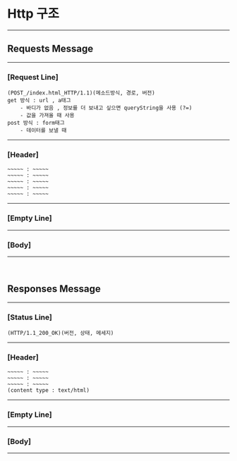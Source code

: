 # Http 구조

<hr>

## Requests Message

<hr>

### [Request Line] <br>

```
(POST_/index.html_HTTP/1.1)(메소드방식, 경로, 버전)
get 방식 : url , a태그
	- 바디가 없음 , 정보를 더 보내고 싶으면 queryString을 사용 (?=)
	- 값을 가져올 때 사용
post 방식 : form태그
	- 데이터를 보낼 때
```

<hr>

### [Header]<br>

```
~~~~~ : ~~~~~
~~~~~ : ~~~~~
~~~~~ : ~~~~~
~~~~~ : ~~~~~
~~~~~ : ~~~~~
```

<hr>

### [Empty Line]

<hr>

### [Body]

<hr>
<br>

## Responses Message

<hr>

### [Status Line]<br>

```
(HTTP/1.1_200_OK)(버전, 상태, 메세지)
```
<hr>

### [Header]<br>

```
~~~~~ : ~~~~~
~~~~~ : ~~~~~
~~~~~ : ~~~~~
(content type : text/html)
```

<hr>

### [Empty Line]

<hr>

### [Body]

<hr>

